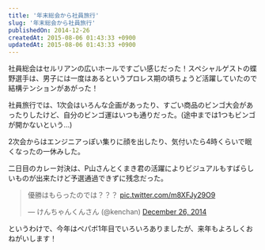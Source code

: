 ```yaml
---
title: '年末総会から社員旅行'
slug: '年末総会から社員旅行'
publishedOn: 2014-12-26
createdAt: 2015-08-06 01:43:33 +0900
updatedAt: 2015-08-06 01:43:33 +0900
---
```

社員総会はセルリアンの広いホールですごい感じだった！スペシャルゲストの蝶野選手は、男子には一度はあるというプロレス期の頃ちょうど活躍していたので結構テンションがあがった！

社員旅行では、1次会はいろんな企画があったり、すごい商品のビンゴ大会があったりしたけど、自分のビンゴ運はいつも通りだった。(途中までは1つもビンゴが開かないという…)

2次会からはエンジニアっぽい集りに顔を出したり、気付いたら4時くらいで眠くなったの一休みした。

二日目のカレー対決は、P山さんとくまき君の活躍によりビジュアルもすばらしいものが出来たけど予選通過できずに残念だった。

<blockquote class="twitter-tweet" lang="en"><p>優勝はもらったのでは？？？ <a href="https://t.co/m8XFJy29O9">pic.twitter.com/m8XFJy29O9</a></p>&mdash; けんちゃんくんさん (@kenchan) <a href="https://twitter.com/kenchan/status/548342970663981056">December 26, 2014</a></blockquote>
<script async src="//platform.twitter.com/widgets.js" charset="utf-8"></script>

というわけで、今年はペパボ1年目でいろいろありましたが、来年もよろしくおねがいします！
